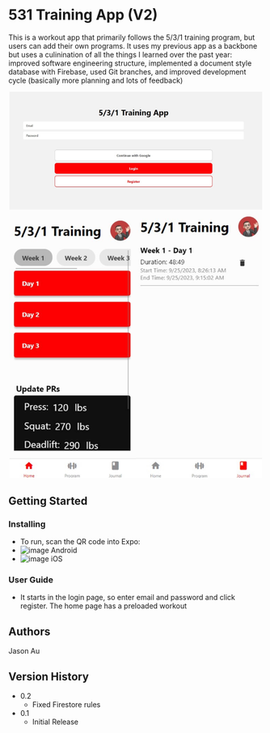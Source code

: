 # 531 Training App (V2)

This is a workout app that primarily follows the 5/3/1 training program, but users can add their own programs. It uses my previous app as a backbone but uses a culinination of all the things I learned over the past year: improved software engineering structure, implemented a document style database with Firebase, used Git branches, and improved development cycle (basically more planning and lots of feedback)

<p align="center">
  <img src="https://github.com/jasonau3/531_training_app_v2/blob/main/assets/screenshot_Collage.jpg" width="500">
</p>

## Getting Started

### Installing

* To run, scan the QR code into Expo:
* ![image](https://github.com/jasonau3/531_training_app_v2/assets/98290381/f5685b03-7912-4fbc-97ae-8a3d0c5ee1bf) Android
* ![image](https://github.com/jasonau3/531_training_app_v2/assets/98290381/8ae1d722-228c-4683-b80f-e27f27105191) iOS

### User Guide

* It starts in the login page, so enter email and password and click register. The home page has a preloaded workout

## Authors

Jason Au

## Version History

* 0.2
    * Fixed Firestore rules
* 0.1
    * Initial Release
